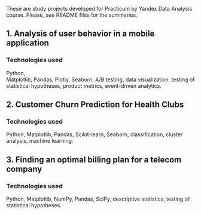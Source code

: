 These are study projects developed for Practicum by Yandex Data Analysis course.
Please, see README files for the summaries.

## 1. Analysis of user behavior in a mobile application

### Technologies used

Python,  
Matplotlib, 
Pandas, 
Plotly, 
Seaborn, 
A/B testing, 
data visualization, 
testing of statistical hypotheses, 
product metrics, 
event-driven analytics.

## 2. Customer Churn Prediction for Health Clubs

### Technologies used
Python, 
Matplotlib, 
Pandas, 
Scikit-learn, 
Seaborn, 
classification, 
cluster analysis, 
machine learning.

## 3. Finding an optimal billing plan for a telecom company 

### Technologies used 
Python, 
Matplotlib, 
NumPy, 
Pandas, 
SciPy, 
descriptive statistics, 
testing of statistical hypotheses.


